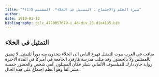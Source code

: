 ```yaml
---
title: "*سيرة العلم والاجتماع : التمثيل في الخلاء*. المقتبس 5(1)"
author: 
date: 1910-01-13
bibliography: oclc_4770057679-i_48-div_23.d1e4135.bib
---
```




##  التمثيل في الخلاء 


 ضاقت في الغرب بيوت التمثيل فهرع الناس إلى الخلاء يتخذون منه دوراً للتمثيل لا تضيق بالممثلين ولا بالحضور. وقد مثلت مدرسة هارفرد الجامعة في أميركا في المدة الأخيرة رواية جان دارك للفيلسوف الألماني شيلر فكان الممثلون ألفي شخص والحضور  خمسة  عشر  ألفاً وهو أعظم اجتماع على هذه الحال. 
